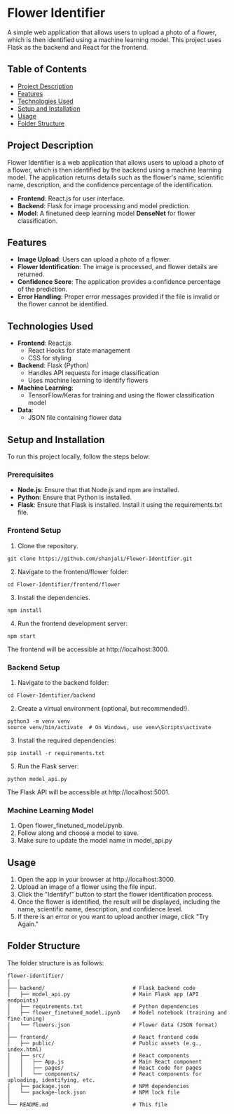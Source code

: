 # Flower Identifier

A simple web application that allows users to upload a photo of a flower, which is then identified using a machine learning model. This project uses Flask as the backend and React for the frontend.

## Table of Contents

- [Project Description](#project-description)
- [Features](#features)
- [Technologies Used](#technologies-used)
- [Setup and Installation](#setup-and-installation)
- [Usage](#Usage)
- [Folder Structure](#folder-structure)

## Project Description
Flower Identifier is a web application that allows users to upload a photo of a flower, which is then identified by the backend using a machine learning model. The application returns details such as the flower's name, scientific name, description, and the confidence percentage of the identification.

- **Frontend**: React.js for user interface.
- **Backend**: Flask for image processing and model prediction.
- **Model**: A finetuned deep learning model **DenseNet** for flower classification.

## Features

- **Image Upload**: Users can upload a photo of a flower.
- **Flower Identification**: The image is processed, and flower details are returned.
- **Confidence Score**: The application provides a confidence percentage of the prediction.
- **Error Handling**: Proper error messages provided if the file is invalid or the flower cannot be identified.

## Technologies Used

- **Frontend**: React.js
  - React Hooks for state management
  - CSS for styling
- **Backend**: Flask (Python)
  - Handles API requests for image classification
  - Uses machine learning to identify flowers
- **Machine Learning**:
  - TensorFlow/Keras for training and using the flower classification model
- **Data**:
  - JSON file containing flower data

## Setup and Installation
To run this project locally, follow the steps below:

### Prerequisites
- **Node.js**: Ensure that that Node.js and npm are installed.
- **Python**: Ensure that Python is installed.
- **Flask**: Ensure that Flask is installed. Install it using the requirements.txt file.

### Frontend Setup
1. Clone the repository. 
```
git clone https://github.com/shanjali/Flower-Identifier.git
```
2. Navigate to the frontend/flower folder: 
```
cd Flower-Identifier/frontend/flower
```
3. Install the dependencies. 
```
npm install
```
4. Run the frontend development server: 
```
npm start
```

The frontend will be accessible at http://localhost:3000.

### Backend Setup
1. Navigate to the backend folder: 
```
cd Flower-Identifier/backend
```
2. Create a virtual environment (optional, but recommended!). 
```
python3 -m venv venv
source venv/bin/activate  # On Windows, use venv\Scripts\activate
```
3. Install the required dependencies: 
```
pip install -r requirements.txt
```
5. Run the Flask server: 
```
python model_api.py
```

The Flask API will be accessible at http://localhost:5001.

### Machine Learning Model
1. Open flower_finetuned_model.ipynb.
2. Follow along and choose a model to save.
3. Make sure to update the model name in model_api.py

## Usage
1. Open the app in your browser at http://localhost:3000.
2. Upload an image of a flower using the file input.
3. Click the "Identify!" button to start the flower identification process.
4. Once the flower is identified, the result will be displayed, including the name, scientific name, description, and confidence level.
5. If there is an error or you want to upload another image, click "Try Again."

## Folder Structure
The folder structure is as follows:
```
flower-identifier/
│
├── backend/                            # Flask backend code
│   ├── model_api.py                    # Main Flask app (API endpoints)
│   ├── requirements.txt                # Python dependencies
│   ├── flower_finetuned_model.ipynb    # Model notebook (training and fine-tuning)
│   └── flowers.json                    # Flower data (JSON format)
│
├── frontend/                           # React frontend code
│   ├── public/                         # Public assets (e.g., index.html)
│   ├── src/                            # React components
│   │   ├── App.js                      # Main React component
│   │   ├── pages/                      # React code for pages
│   │   └── components/                 # React components for uploading, identifying, etc.
│   ├── package.json                    # NPM dependencies
│   └── package-lock.json               # NPM lock file
│
└── README.md                           # This file
```
